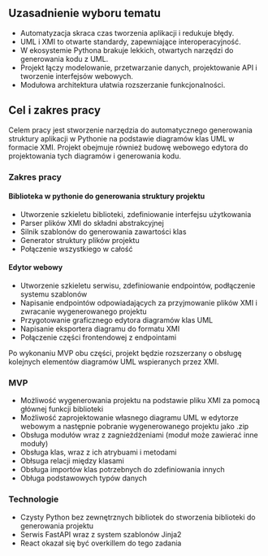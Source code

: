 ## Uzasadnienie wyboru tematu

- Automatyzacja skraca czas tworzenia aplikacji i redukuje błędy.
- UML i XMI to otwarte standardy, zapewniające interoperacyjność.
- W ekosystemie Pythona brakuje lekkich, otwartych narzędzi do generowania kodu z UML.
- Projekt łączy modelowanie, przetwarzanie danych, projektowanie API i tworzenie interfejsów webowych.
- Modułowa architektura ułatwia rozszerzanie funkcjonalności.

## Cel i zakres pracy

Celem pracy jest stworzenie narzędzia do automatycznego generowania struktury aplikacji w Pythonie na podstawie diagramów klas UML w formacie XMI. Projekt obejmuje również budowę webowego edytora do projektowania tych diagramów i generowania kodu.

### Zakres pracy

#### Biblioteka w pythonie do generowania struktury projektu

- Utworzenie szkieletu biblioteki, zdefiniowanie interfejsu użytkowania
- Parser plików XMI do składni abstrakcyjnej
- Silnik szablonów do generowania zawartości klas
- Generator struktury plików projektu
- Połączenie wszystkiego w całość

#### Edytor webowy

- Utworzenie szkieletu serwisu, zdefiniowanie endpointów, podłączenie systemu szablonów
- Napisanie endpointów odpowiadających za przyjmowanie plików XMI i zwracanie wygenerowanego projektu
- Przygotowanie graficznego edytora diagramów klas UML
- Napisanie eksportera diagramu do formatu XMI
- Połączenie części frontendowej z endpointami

Po wykonaniu MVP obu części, projekt będzie rozszerzany o obsługę kolejnych elementów diagramów UML wspieranych przez XMI.

### MVP

- Możliwość wygenerowania projektu na podstawie pliku XMI za pomocą głównej funkcji biblioteki
- Możliwość zaprojektowanie własnego diagramu UML w edytorze webowym a następnie pobranie wygenerowanego projektu jako .zip
- Obsługa modułów wraz z zagnieżdżeniami (moduł może zawierać inne moduły)
- Obsługa klas, wraz z ich atrybuami i metodami
- Obłsuga relacji między klasami
- Obsługa importów klas potrzebnych do zdefiniowania innych
- Obługa podstawowych typów danych

### Technologie

- Czysty Python bez zewnętrznych bibliotek do stworzenia biblioteki do generowania projektu
- Serwis FastAPI wraz z system szablonów Jinja2
- React okazał się być overkillem do tego zadania

